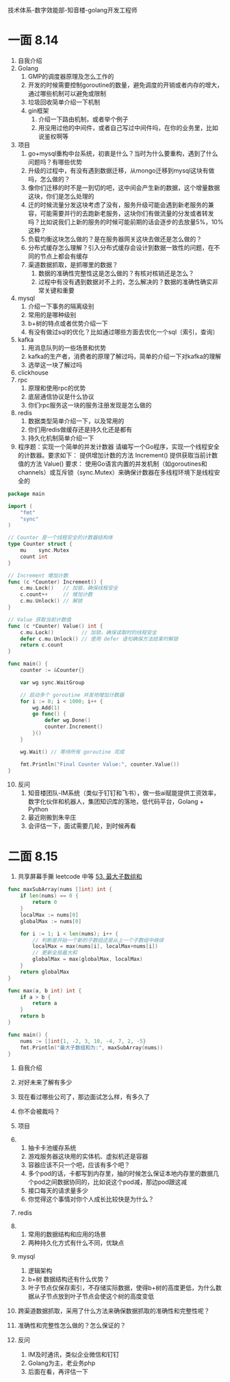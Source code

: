 技术体系-数字效能部-知音楼-golang开发工程师
# 一面 8.14

1. 自我介绍
2. Golang
   1. GMP的调度器原理及怎么工作的
   2. 开发的时候需要控制goroutine的数量，避免调度的开销或者内存的增大，通过哪些机制可以避免或限制
   3. 垃圾回收简单介绍一下机制
   4. gin框架
      1. 介绍一下路由机制，或者举个例子
      2. 用没用过他的中间件，或者自己写过中间件吗，在你的业务里，比如说鉴权啊等
3. 项目
   1. go+mysql重构中台系统，初衷是什么？当时为什么要重构，遇到了什么问题吗？有哪些优势
   2. 升级的过程中，有没有遇到数据迁移，从mongo迁移到mysql这块有做吗，怎么做的？
   3. 像你们迁移的时不是一到切的吧，这中间会产生新的数据，这个增量数据这块，你们是怎么处理的
   4. 迁的时候流量分发这块考虑了没有，服务升级可能会遇到新老服务的兼容，可能需要并行的去跑新老服务，这块你们有做流量的分发或者转发吗？比如说我们上新的服务的时候可能前期的话会逐步的去放量5%，10%这种？
   5. 负载均衡这块怎么做的？是在服务器网关这块去做还是怎么做的？
   6. 分布式缓存怎么理解？引入分布式缓存会设计到数据一致性的问题，在不同的节点上都会有缓存
   7. 渠道数据抓取，是抓哪里的数据？
      1. 数据的准确性完整性这是怎么做的？有核对核销还是怎么？
      2. 过程中有没有遇到数据对不上的，怎么解决的？数据的准确性确实非常关键和重要
4. mysql
   1. 介绍一下事务的隔离级别
   2. 常用的是哪种级别
   3. b+树的特点或者优势介绍一下
   4. 有没有做过sql的优化？比如通过哪些方面去优化一个sql（索引，查询）
5. kafka
   1. 用消息队列的一些场景和优势
   2. kafka的生产者，消费者的原理了解过吗，简单的介绍一下对kafka的理解
   3. 选举这一块了解过吗
6. clickhouse
7. rpc
   1. 原理和使用rpc的优势
   2. 底层通信协议是什么协议
   3. 你们rpc服务这一块的服务注册发现是怎么做的
8. redis
   1. 数据类型简单介绍一下，以及常用的
   2. 你们用redis做缓存还是持久化还是都有
   3. 持久化机制简单介绍一下
9. 程序题：实现一个简单的并发计数器 请编写一个Go程序，实现一个线程安全的计数器。要求如下： 提供增加计数的方法 Increment() 提供获取当前计数值的方法 Value() 要求： 使用Go语言内置的并发机制（如goroutines和channels）或互斥锁（sync.Mutex）来确保计数器在多线程环境下是线程安全的  
```go
package main

import (
    "fmt"
    "sync"
)

// Counter 是一个线程安全的计数器结构体
type Counter struct {
    mu    sync.Mutex
    count int
}

// Increment 增加计数
func (c *Counter) Increment() {
    c.mu.Lock()   // 加锁，确保线程安全
    c.count++     // 增加计数
    c.mu.Unlock() // 解锁
}

// Value 获取当前计数值
func (c *Counter) Value() int {
    c.mu.Lock()         // 加锁，确保读取时的线程安全
    defer c.mu.Unlock() // 使用 defer 语句确保方法结束时解锁
    return c.count
}

func main() {
    counter := &Counter{}

    var wg sync.WaitGroup

    // 启动多个 goroutine 并发地增加计数器
    for i := 0; i < 1000; i++ {
        wg.Add(1)
        go func() {
            defer wg.Done()
            counter.Increment()
        }()
    }

    wg.Wait() // 等待所有 goroutine 完成

    fmt.Println("Final Counter Value:", counter.Value())
}

```

10. 反问
    1. 知音楼团队-IM系统（类似于钉钉和飞书），做一些ai赋能提供工资效率，数字化伙伴和机器人，集团知识库的落地，低代码平台，Golang + Python
    2. 最近刚搬到朱辛庄
    3. 会评估一下，面试需要几轮，到时候再看



# 二面 8.15

1. 共享屏幕手撕 leetcode 中等 [53. 最大子数组和](https://leetcode.cn/problems/maximum-subarray/)

```go
func maxSubArray(nums []int) int {
    if len(nums) == 0 {
        return 0
    }
    localMax := nums[0]
    globalMax := nums[0]

    for i := 1; i < len(nums); i++ {
        // 判断是开始一个新的子数组还是从上一个子数组中继续
        localMax = max(nums[i], localMax+nums[i])
        // 更新全局最大和
        globalMax = max(globalMax, localMax)
    }
    return globalMax
}

func max(a, b int) int {
    if a > b {
        return a
    }
    return b
}

func main() {
    nums := []int{1, -2, 3, 10, -4, 7, 2, -5}
    fmt.Println("最大子数组和为:", maxSubArray(nums))
}
```

1. 自我介绍
2. 对好未来了解有多少
3. 现在看过哪些公司了，那边面试怎么样，有多久了
4. 你不会被裁吗？
5. 项目

1. 1. 抽卡卡池缓存系统
   2. 游戏服务器这块用的实体机、虚拟机还是容器
   3. 容器应该不只一个吧，应该有多个吧？
   4. 多个pod的话，卡都写到内存里，抽的时候怎么保证本地内存里的数据几个pod之间数据协同的，比如说这个pod减，那边pod跟这减
   5. 接口每天的请求量多少
   6. 你觉得这个事情对你个人成长比较快是为什么？

5. redis

1. 1. 常用的数据结构和应用的场景
   2. 两种持久化方式有什么不同，优缺点

6. mysql

   1. 逻辑架构
   2. b+树 数据结构还有什么优势？
   3. 叶子节点仅保存索引，不存储实际数据，使得b+树的高度更低，为什么数据从子节点放到叶子节点会使这个树的高度变低

7. 跨渠道数据抓取，采用了什么方法来确保数据抓取的准确性和完整性呢？

8. 准确性和完整性怎么做的？怎么保证的？

9. 反问

   1. IM及时通讯，类似企业微信和钉钉
   2. Golang为主，老业务php
   3. 后面在看，再评估一下
